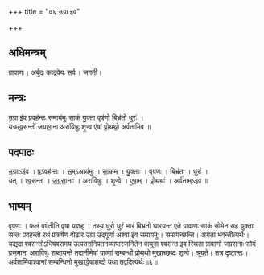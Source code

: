 +++
title = "०६ उग्रा इव"

+++
## अधिमन्त्रम्
ग्रावाणः। अर्बुदः काद्रवेयः सर्पः। जगती।

## मन्त्रः
उ॒ग्रा इ॑व प्र॒वह॑न्तः स॒माय॑मुः सा॒कं यु॒क्ता वृष॑णो॒ बिभ्र॑तो॒ धुरः॑ ।  
यच्छ्व॒सन्तो॑ जग्रसा॒ना अरा॑विषुः शृ॒ण्व ए॑षां प्रो॒थथो॒ अर्व॑तामिव ॥

## पदपाठः
उ॒ग्राःऽइ॑व । प्र॒ऽवह॑न्तः । स॒म्ऽआय॑मुः । सा॒कम् । यु॒क्ताः । वृष॑णः । बिभ्र॑तः । धुरः॑ ।  
यत् । श्व॒सन्तः॑ । ज॒ग्र॒सा॒नाः । अरा॑विषुः । शृ॒ण्वे । ए॒षा॒म् । प्रो॒थथः॑ । अर्व॑ताम्ऽइव ॥

## भाष्यम्
वृषणः । फलं वर्षतीति वृषा यज्ञह् । तस्य धुरो धुरं भारं बिभ्रतो धारयन्त एते ग्रावाणः साकं सोमेन सह युक्ताः सन्तः प्रवहन्तो रथं प्रकर्षेण वोढार उग्रा उद्गूर्णा अश्वा इव समायमुः। समायच्छन्ति। अयता भवन्तीत्यर्थः। यद्यदा श्वसन्तोऽभिषवसमय उत्पतननिपतनव्यापारजनितेन वायुना श्वसन्त इव स्थिता ग्रावाणो जग्रसनाः सोमं ग्रसमाना अराविषुः शब्दायन्ते तदानीमेषां ग्राव्णां सम्बन्धी प्रोथथो मुखाच्छब्दः शृण्वे। श्रूयते। तत्र दृष्टान्तः। अर्वतामिवाश्वानां सम्बन्धिनो मुखाद्धेषाशब्दो यथा तद्वदित्यर्थः॥६॥